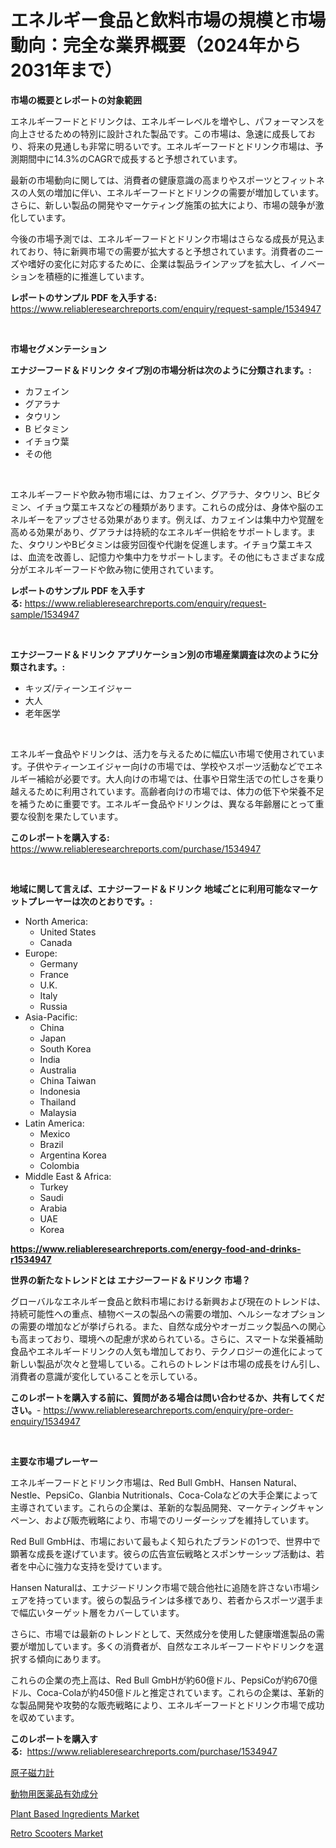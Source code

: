 <p><h1>エネルギー食品と飲料市場の規模と市場動向：完全な業界概要（2024年から2031年まで）</h1></p><p><strong>市場の概要とレポートの対象範囲</strong></p>
<p><p>エネルギーフードとドリンクは、エネルギーレベルを増やし、パフォーマンスを向上させるための特別に設計された製品です。この市場は、急速に成長しており、将来の見通しも非常に明るいです。エネルギーフードとドリンク市場は、予測期間中に14.3%のCAGRで成長すると予想されています。</p><p>最新の市場動向に関しては、消費者の健康意識の高まりやスポーツとフィットネスの人気の増加に伴い、エネルギーフードとドリンクの需要が増加しています。さらに、新しい製品の開発やマーケティング施策の拡大により、市場の競争が激化しています。</p><p>今後の市場予測では、エネルギーフードとドリンク市場はさらなる成長が見込まれており、特に新興市場での需要が拡大すると予想されています。消費者のニーズや嗜好の変化に対応するために、企業は製品ラインアップを拡大し、イノベーションを積極的に推進しています。</p></p>
<p><strong>レポートのサンプル PDF を入手する:</strong> <a href="https://www.reliableresearchreports.com/enquiry/request-sample/1534947">https://www.reliableresearchreports.com/enquiry/request-sample/1534947</a></p>
<p>&nbsp;</p>
<p><strong>市場セグメンテーション</strong></p>
<p><strong>エナジーフード＆ドリンク タイプ別の市場分析は次のように分類されます。:</strong></p>
<p><ul><li>カフェイン</li><li>グアラナ</li><li>タウリン</li><li>B ビタミン</li><li>イチョウ葉</li><li>その他</li></ul></p>
<p>&nbsp;</p>
<p><p>エネルギーフードや飲み物市場には、カフェイン、グアラナ、タウリン、Bビタミン、イチョウ葉エキスなどの種類があります。これらの成分は、身体や脳のエネルギーをアップさせる効果があります。例えば、カフェインは集中力や覚醒を高める効果があり、グアラナは持続的なエネルギー供給をサポートします。また、タウリンやBビタミンは疲労回復や代謝を促進します。イチョウ葉エキスは、血流を改善し、記憶力や集中力をサポートします。その他にもさまざまな成分がエネルギーフードや飲み物に使用されています。</p></p>
<p><strong>レポートのサンプル PDF を入手する:</strong>&nbsp;<a href="https://www.reliableresearchreports.com/enquiry/request-sample/1534947">https://www.reliableresearchreports.com/enquiry/request-sample/1534947</a></p>
<p>&nbsp;</p>
<p><strong> エナジーフード＆ドリンク アプリケーション別の市場産業調査は次のように分類されます。:</strong></p>
<p><ul><li>キッズ/ティーンエイジャー</li><li>大人</li><li>老年医学</li></ul></p>
<p>&nbsp;</p>
<p><p>エネルギー食品やドリンクは、活力を与えるために幅広い市場で使用されています。子供やティーンエイジャー向けの市場では、学校やスポーツ活動などでエネルギー補給が必要です。大人向けの市場では、仕事や日常生活での忙しさを乗り越えるために利用されています。高齢者向けの市場では、体力の低下や栄養不足を補うために重要です。エネルギー食品やドリンクは、異なる年齢層にとって重要な役割を果たしています。</p></p>
<p><strong>このレポートを購入する:</strong>&nbsp; <a href="https://www.reliableresearchreports.com/purchase/1534947">https://www.reliableresearchreports.com/purchase/1534947</a></p>
<p>&nbsp;</p>
<p><strong>地域に関して言えば、エナジーフード＆ドリンク 地域ごとに利用可能なマーケットプレーヤーは次のとおりです。:</strong></p>
<p><ul>
    <li>
        North America:
        <ul>
            <li>United States</li>
            <li>Canada</li>
        </ul>
    </li>
    <li>
        Europe:
        <ul>
            <li>Germany</li>
            <li>France</li>
            <li>U.K.</li>
            <li>Italy</li>
            <li>Russia</li>
        </ul>
    </li>
    <li>
        Asia-Pacific:
        <ul>
            <li>China</li>
            <li>Japan</li>
            <li>South Korea</li>
            <li>India</li>
            <li>Australia</li>
            <li>China Taiwan</li>
            <li>Indonesia</li>
            <li>Thailand</li>
            <li>Malaysia</li>
        </ul>
    </li>
    <li>
        Latin America:
        <ul>
            <li>Mexico</li>
            <li>Brazil</li>
            <li>Argentina Korea</li>
            <li>Colombia</li>
        </ul>
    </li>
    <li>
        Middle East & Africa:
        <ul>
            <li>Turkey</li>
            <li>Saudi</li>
            <li>Arabia</li>
            <li>UAE</li>
            <li>Korea</li>
        </ul>
    </li>
    </ul></p>
<p><strong><a href="https://www.reliableresearchreports.com/energy-food-and-drinks-r1534947">https://www.reliableresearchreports.com/energy-food-and-drinks-r1534947</a></strong>&nbsp;</p>
<p><strong>世界の新たなトレンドとは エナジーフード＆ドリンク 市場？</strong></p>
<p><p>グローバルなエネルギー食品と飲料市場における新興および現在のトレンドは、持続可能性への重点、植物ベースの製品への需要の増加、ヘルシーなオプションの需要の増加などが挙げられる。また、自然な成分やオーガニック製品への関心も高まっており、環境への配慮が求められている。さらに、スマートな栄養補助食品やエネルギードリンクの人気も増加しており、テクノロジーの進化によって新しい製品が次々と登場している。これらのトレンドは市場の成長をけん引し、消費者の意識が変化していることを示している。</p></p>
<p><strong>このレポートを購入する前に、質問がある場合は問い合わせるか、共有してください。</strong>- <a href="https://www.reliableresearchreports.com/enquiry/pre-order-enquiry/1534947">https://www.reliableresearchreports.com/enquiry/pre-order-enquiry/1534947</a></p>
<p>&nbsp;</p>
<p><strong>主要な市場プレーヤー</strong></p>
<p><p>エネルギーフードとドリンク市場は、Red Bull GmbH、Hansen Natural、Nestle、PepsiCo、Glanbia Nutritionals、Coca-Colaなどの大手企業によって主導されています。これらの企業は、革新的な製品開発、マーケティングキャンペーン、および販売戦略により、市場でのリーダーシップを維持しています。</p><p>Red Bull GmbHは、市場において最もよく知られたブランドの1つで、世界中で顕著な成長を遂げています。彼らの広告宣伝戦略とスポンサーシップ活動は、若者を中心に強力な支持を受けています。</p><p>Hansen Naturalは、エナジードリンク市場で競合他社に追随を許さない市場シェアを持っています。彼らの製品ラインは多様であり、若者からスポーツ選手まで幅広いターゲット層をカバーしています。</p><p>さらに、市場では最新のトレンドとして、天然成分を使用した健康増進製品の需要が増加しています。多くの消費者が、自然なエネルギーフードやドリンクを選択する傾向にあります。</p><p>これらの企業の売上高は、Red Bull GmbHが約60億ドル、PepsiCoが約670億ドル、Coca-Colaが約450億ドルと推定されています。これらの企業は、革新的な製品開発や攻勢的な販売戦略により、エネルギーフードとドリンク市場で成功を収めています。</p></p>
<p><strong>このレポートを購入する:</strong>&nbsp;&nbsp;<a href="https://www.reliableresearchreports.com/purchase/1534947">https://www.reliableresearchreports.com/purchase/1534947</a></p>
<p><p><a href="https://github.com/cnnriuez22368/Market-Research-Report-List-1/blob/main/380387318348.md">原子磁力計</a></p><p><a href="https://github.com/zekaoe592392/Market-Research-Report-List-1/blob/main/570766418347.md">動物用医薬品有効成分</a></p><p><a href="https://github.com/prosalinda88/Market-Research-Report-List-3/blob/main/plant-based-ingredients-market.md">Plant Based Ingredients Market</a></p><p><a href="https://issuu.com/reportprime-2/docs/retro-scooters-market-size-2030.pptx">Retro Scooters Market</a></p></p>